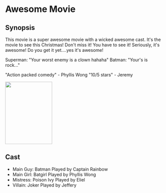 # Awesome Movie

## Synopsis
This movie is a super awesome movie with a wicked awesome cast. It's the movie to see this Christmas! Don't miss it! You have to see it! Seriously, it's awesome! Do you get it yet....yes it's awesome!

Superman: "Your worst enemy is a clown hahaha"</b>
Batman: "Your's is rock..."

"Action packed comedy" - Phyllis Wong
"10/5 stars" - Jeremy

<img src="https://i.pinimg.com/originals/de/fe/41/defe4161c85305783030d6509bf6f382.jpg" style="height:200px; width: 150px;">

## Cast
- Main Guy: Batman Played by Captain Rainbow
- Main Girl: Batgirl Played by Phyllis Wong
- Mistress: Poison Ivy Played by Eliel
- Villain: Joker Played by Jeffery

